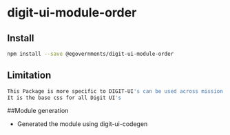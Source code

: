 <!-- TODO: update this -->

# digit-ui-module-order



## Install

```bash
npm install --save @egovernments/digit-ui-module-order
```

## Limitation

```bash
This Package is more specific to DIGIT-UI's can be used across mission's
It is the base css for all Digit UI's
```


##Module generation 

- Generated the module using digit-ui-codegen